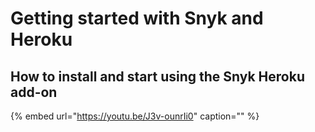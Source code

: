 # Getting started with Snyk and Heroku

## How to install and start using the Snyk Heroku add-on

{% embed url="https://youtu.be/J3v-ounrIi0" caption="" %}



